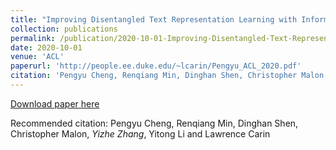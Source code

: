 ```yaml
---
title: "Improving Disentangled Text Representation Learning with Information Theoretical Guidance."
collection: publications
permalink: /publication/2020-10-01-Improving-Disentangled-Text-Representation-Learning-with-Information-Theoretical-Guidance
date: 2020-10-01
venue: 'ACL'
paperurl: 'http://people.ee.duke.edu/~lcarin/Pengyu_ACL_2020.pdf'
citation: 'Pengyu Cheng, Renqiang Min, Dinghan Shen, Christopher Malon, <b>Yizhe Zhang</b>, Yitong Li and Lawrence Carin'
---
```

[Download paper here](http://people.ee.duke.edu/~lcarin/Pengyu_ACL_2020.pdf)

Recommended citation: Pengyu Cheng, Renqiang Min, Dinghan Shen, Christopher Malon, *Yizhe Zhang*, Yitong Li and Lawrence Carin